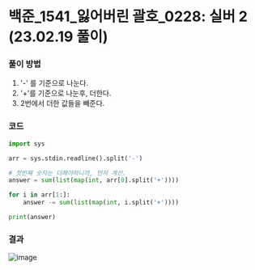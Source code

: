 # 백준_1541_잃어버린 괄호_0228: 실버 2 (23.02.19 풀이)

### 풀이 방법
1. '-' 를 기준으로 나눈다.
2. '+'를 기준으로 나눈후, 더한다.
3. 2번에서 더한 값들을 빼준다.

### 코드
```python
import sys 

arr = sys.stdin.readline().split('-')

# 첫번째 숫자는 더해야하니까, 먼저 계산.
answer = sum(list(map(int, arr[0].split('+'))))

for i in arr[1:]:
    answer -= sum(list(map(int, i.split('+'))))

print(answer)
```

### 결과
![image](https://user-images.githubusercontent.com/69101394/219937721-757f066f-1d62-46a2-a1ee-f7a59ffd1ff0.png)
